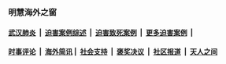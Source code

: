 
### 明慧海外之窗

####  [武汉肺炎](indexes/365.md?t=02042200) &nbsp;|&nbsp;  [迫害案例综述](indexes/328.md?t=02042200) &nbsp;|&nbsp; [迫害致死案例](indexes/277.md?t=02042200)  &nbsp;|&nbsp; [更多迫害案例](indexes/81.md?t=02042200)  &nbsp;|&nbsp; 
####  [时事评论](indexes/251.md?t=02042200) &nbsp;|&nbsp; [海外简讯](indexes/245.md?t=02042200)&nbsp;|&nbsp;  [社会支持](indexes/140.md?t=02042200) &nbsp;|&nbsp; [褒奖决议](indexes/282.md?t=02042200) &nbsp;|&nbsp; [社区报道](indexes/91.md?t=02042200)  &nbsp;|&nbsp; [天人之间](indexes/78.md?t=02042200) 

